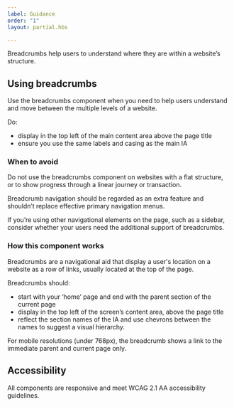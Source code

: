 ```yaml
---
label: Guidance
order: "1"
layout: partial.hbs

---
```

Breadcrumbs help users to understand where they are within a website’s structure.

## Using breadcrumbs

Use the breadcrumbs component when you need to help users understand and move between the multiple levels of a website.

Do:

* display in the top left of the main content area above the page title
* ensure you use the same labels and casing as the main IA

### When to avoid

Do not use the breadcrumbs component on websites with a flat structure, or to show progress through a linear journey or transaction.

Breadcrumb navigation should be regarded as an extra feature and shouldn’t replace effective primary navigation menus.

If you’re using other navigational elements on the page, such as a sidebar, consider whether your users need the additional support of breadcrumbs.

### How this component works

Breadcrumbs are a navigational aid that display a user's location on a website as a row of links, usually located at the top of the page.

Breadcrumbs should:

* start with your ‘home’ page and end with the parent section of the current page
* display in the top left of the screen’s content area, above the page title
* reflect the section names of the IA and use chevrons between the names to suggest a visual hierarchy.

For mobile resolutions (under 768px), the breadcrumb shows a link to the immediate parent and current page only.

## Accessibility

All components are responsive and meet WCAG 2.1 AA accessibility guidelines.
